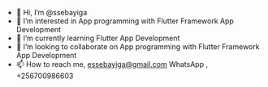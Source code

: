 - 👋 Hi, I’m @ssebayiga
- 👀 I’m interested in App programming with Flutter Framework App Development
- 🌱 I’m currently learning Flutter App Development
- 💞️ I’m looking to collaborate on App programming with Flutter Framework App Development
- 📫 How to reach me, essebayiga@gmail.com WhatsApp , +256700986603

<!---
ssebayiga/ssebayiga is a ✨ special ✨ repository because its `README.md` (this file) appears on your GitHub profile.
You can click the Preview link to take a look at your changes.
--->
